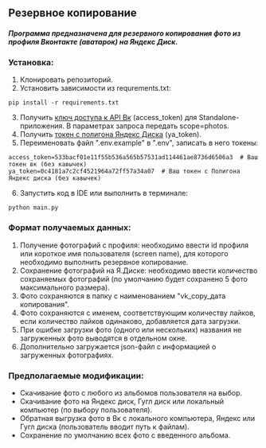 ## Резервное копирование

#### ***Программа предназначена для резервного копирования фото из профиля Вконтакте (аватарок) на Яндекс Диск.***

### Установка:
1. Клонировать репозиторий.
2. Установить зависимости из requrements.txt: 
```
pip install -r requirements.txt
```
3. Получить [ключ доступа к API Вк](https://dev.vk.com/api/access-token/implicit-flow-user) (access_token) для Standalone-приложения. В параметрах запроса передать scope=photos.
4. Получить [токен с полигона Яндекс Диска](https://yandex.ru/dev/disk/poligon/) (ya_token).
5. Переименовать файл ".env.example" в ".env", записать в него токены:
```
access_token=533bacf01e11f55b536a565b57531ad114461ae8736d6506a3  # Ваш токен вк (без кавычек)
ya_token=0c4181a7c2cf4521964a72ff57a34a07  # Ваш токен с Полигона Яндекс диска (без кавычек)
```
6. Запустить код в IDE или выполнить в терминале:
```
python main.py
```

### Формат получаемых данных:
1. Получение фотографий с профиля: необходимо ввести id профиля или короткое имя пользователя (screen name), для которого необходимо выполнить резервное копирование. 
2. Сохранение фотографий на Я.Диске: необходимо ввести количество сохраняемых фотографий (по умолчанию будет сохранено 5 фото максимального размера).
3. Фото сохраняются в папку с наименованием "vk_copy_дата копирования".
4. Фото сохраняются с именем, соответствующим количеству лайков, если количество лайков одинаково, добавляется дата загрузки.
5. При ошибке загрузки фото (одного или нескольких) названия не загруженных фото выводятся в отдельном окне.
4. Дополнительно загружается json-файл с информацией о загруженных фотографиях.

### Предполагаемые модификации:
- Скачивание фото с любого из альбомов пользователя на выбор.
- Скачивание фото на Яндекс диск, Гугл диск или локальный компьютер (по выбору пользователя).
- Обратная выгрузка фото в Вк с локального компьютера, Яндекс или Гугл диска (пользователь вводит путь к файлам).
- Сохранение по умолчанию всех фото с введенного альбома.
